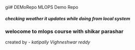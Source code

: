 gii# DEMoRepo
MLOPS Demo Repo
<h5> checking weather it updates while doing from local system </h5>
<h3> welocome to mlops course with shikar parashar </h3>
created by - <i>katipally Vighneshwar reddy</i> 
